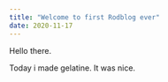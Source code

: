 ```yaml
---
title: "Welcome to first Rodblog ever"
date: 2020-11-17
---
```


Hello there.

Today i made gelatine. It was nice. 
